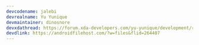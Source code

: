 ```yaml
---
devcodename: jalebi
devrealname: Yu Yunique
devmaintainer: dinosnore
devxdathread: https://forum.xda-developers.com/yu-yunique/development/rom-bootleggersrom-2-2-stable-jalebi-t3778201
devdlink: https://androidfilehost.com/?w=files&flid=264407
---
```

